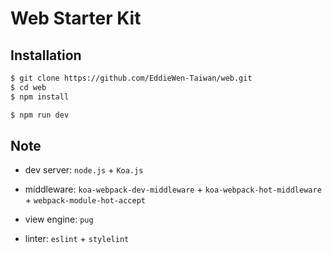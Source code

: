 # Web Starter Kit

## Installation

~~~bash
$ git clone https://github.com/EddieWen-Taiwan/web.git
$ cd web
$ npm install

$ npm run dev
~~~

## Note

* dev server: `node.js` + `Koa.js`  

* middleware: `koa-webpack-dev-middleware` + `koa-webpack-hot-middleware` + `webpack-module-hot-accept`  

* view engine: `pug`  

* linter: `eslint` + `stylelint`
